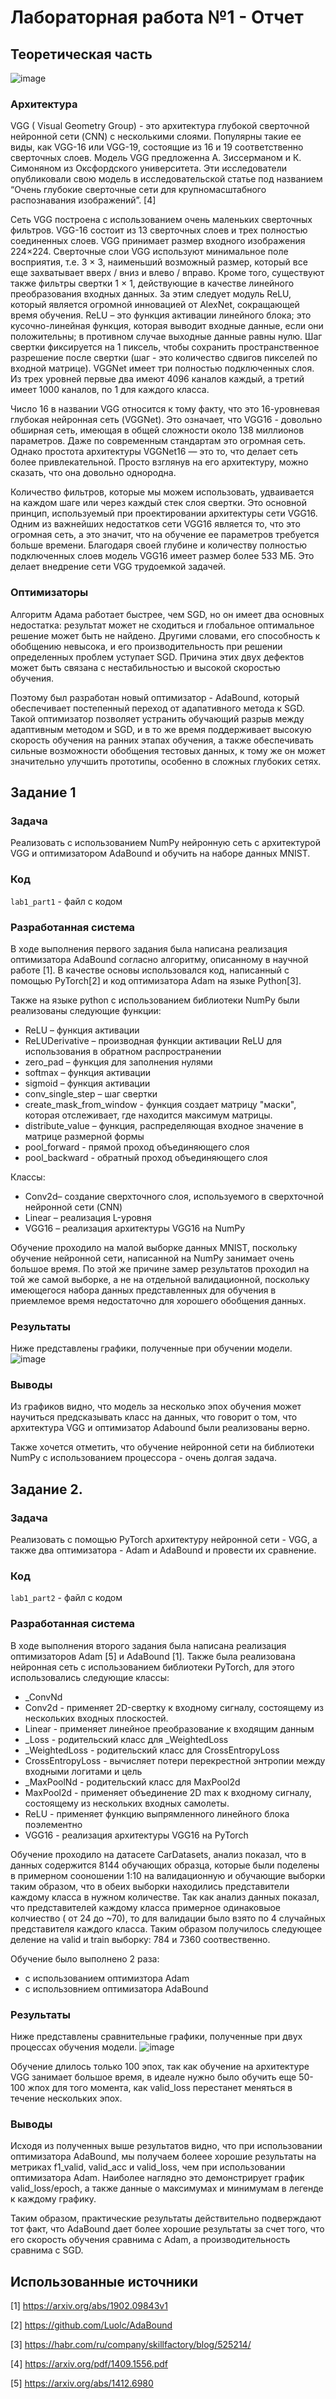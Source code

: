 # Лабораторная работа №1 - Отчет
## Теоретическая часть
![image](https://user-images.githubusercontent.com/91135334/207711733-b1e9aa84-0165-4fc4-b0eb-4d41dc5594b7.png)

### Архитектура

VGG ( Visual Geometry Group) -  это архитектура глубокой сверточной нейронной сети (CNN) с несколькими слоями. Популярны такие ее виды, как VGG-16 или VGG-19, состоящие из 16 и 19 соответственно сверточных слоев. Модель VGG предложенна А. Зиссерманом и К. Симоняном из Оксфордского университета. Эти исследователи опубликовали свою модель в исследовательской статье под названием “Очень глубокие сверточные сети для крупномасштабного распознавания изображений”. [4]

Сеть VGG построена с использованием очень маленьких сверточных фильтров. VGG-16 состоит из 13 сверточных слоев и трех полностью соединенных слоев. VGG принимает размер входного изображения 224×224. Сверточные слои VGG используют минимальное поле восприятия, т.е. 3 × 3, наименьший возможный размер, который все еще захватывает вверх / вниз и влево / вправо. Кроме того, существуют также фильтры свертки 1 × 1, действующие  в качестве линейного преобразования входных данных. За этим следует модуль ReLU, который является огромной инновацией от AlexNet, сокращающей время обучения. ReLU – это  функция активации линейного блока; это кусочно-линейная функция, которая выводит входные данные, если они положительны; в противном случае выходные данные равны нулю. Шаг свертки фиксируется на 1 пиксель, чтобы сохранить пространственное разрешение после свертки (шаг - это количество сдвигов пикселей по входной матрице).  VGGNet имеет три полностью подключенных слоя. Из трех уровней первые два имеют 4096 каналов каждый, а третий имеет 1000 каналов, по 1 для каждого класса.

Число 16 в названии VGG относится к тому факту, что это 16-уровневая глубокая нейронная сеть (VGGNet). Это означает, что VGG16 - довольно обширная сеть, имеющая в общей сложности около 138 миллионов параметров. Даже по современным стандартам это огромная сеть. Однако простота архитектуры VGGNet16 — это то, что делает сеть более привлекательной. Просто взглянув на его архитектуру, можно сказать, что она довольно однородна.

Количество фильтров, которые мы можем использовать, удваивается на каждом шаге или через каждый стек слоя свертки. Это основной принцип, используемый при проектировании архитектуры сети VGG16. Одним из важнейших недостатков сети VGG16 является то, что это огромная сеть, а это значит, что на обучение ее параметров требуется больше времени. Благодаря своей глубине и количеству полностью подключенных слоев модель VGG16 имеет размер более 533 МБ. Это делает внедрение сети VGG трудоемкой задачей.

### Оптимизаторы

Алгоритм Адама работает быстрее, чем SGD, но он имеет два основных недостатка: результат может не сходиться и глобальное оптимальное решение может быть не найдено. Другими словами, его способность к обобщению невысока, и его производительность при решении определенных проблем уступает SGD. Причина этих двух дефектов может быть связана с нестабильностью и высокой скоростью обучения. 

Поэтому был разработан новый оптимизатор -  AdaBound, который обеспечивает постепенный переход от адапативного метода к  SGD. Такой оптимизатор позволяет устранить обучающий разрыв между адаптивным методом и SGD, и в то же время поддерживает высокую скорость обучения на ранних этапах обучения, а также обеспечивать сильные возможности обобщения тестовых данных, к тому же он может значительно улучшить прототипы, особенно в сложных глубоких сетях. 

## Задание 1

### Задача
Реализовать c использованием NumPy нейронную сеть с архитектурой VGG и оптимизатором AdaBound и обучить на наборе данных MNIST.

### Код
`lab1_part1` - файл с кодом
### Разработанная система
В ходе выполнения первого задания была написана реализация оптимизатора AdaBound согласно алгоритму, описанному в научной работе [1]. В качестве основы использовался код, написанный с помощью PyTorch[2] и код оптимизатора Adam на языке Python[3].  

Также на языке python с использованием библиотеки NumPy были реализованы следующие функции:
* ReLU – функция активации
* ReLUDerivative – производная функции активации ReLU для использования в обратном распространении
* zero_pad – функция для заполнения нулями
* softmax – функция активации
* sigmoid – функция активации
* conv_single_step – шаг свертки
* create_mask_from_window - функция создает матрицу "маски", которая отслеживает, где находится максимум матрицы.
* distribute_value – функция, распределяющая входное значение в матрице размерной формы
* pool_forward - прямой проход объединяющего слоя
* pool_backward - обратный проход объединяющего слоя

Классы:
* Conv2d– создание сверхточного слоя, используемого в сверхточной нейронной сети (CNN)
* Linear – реализация L-уровня
* VGG16 – реализация архитектуры VGG16 на  NumPy

Обучение проходило на малой выборке данных MNIST, поскольку обучение нейронной сети, написанной на NumPy занимает очень большое время. По этой же причине замер результатов проходил на той же самой выборке, а не на отдельной валидационной, поскольку имеющегося набора данных представленных для обучения в приемлемое время недостаточно для хорошего обобщения данных. 


### Результаты
Ниже представлены графики, полученные при обучении модели. 
![image](https://user-images.githubusercontent.com/91135334/207713125-e07e64d5-38e5-41b9-b1c7-877421fa4f26.png)

### Выводы
Из графиков видно, что модель за несколько эпох обучения может научиться предсказывать класс на данных, что говорит о том, что архитектура VGG и оптимизатор   Adabound были реализованы верно. 

Также хочется отметить, что обучение нейронной сети на библиотеки  NumPy с использованием процессора - очень долгая задача.

## Задание 2. 

### Задача
Реализовать с помощью PyTorch архитектуру нейронной сети -  VGG, а также два оптимизатора -  Adam и  AdaBound и провести их сравнение.
### Код
`lab1_part2` - файл с кодом

### Разработанная система
В ходе выполнения второго задания была написана реализация оптимизаторов  Adam [5] и  AdaBound [1]. Также  была реализована нейронная сеть с использованием библиотеки PyTorch, для этого использовались следующие классы:

* _ConvNd
* Conv2d - применяет 2D-свертку к входному сигналу, состоящему из нескольких входных плоскостей.
* Linear - применяет линейное преобразование к входящим данным
* _Loss - родительский класс для _WeightedLoss
* _WeightedLoss - родительский класс для CrossEntropyLoss
* CrossEntropyLoss - вычисляет потери перекрестной энтропии между входными логитами
и цель
* _MaxPoolNd - родительский класс для MaxPool2d
* MaxPool2d - применяет объединение 2D max к входному сигналу, состоящему из нескольких входных
самолеты.
* ReLU - применяет функцию выпрямленного линейного блока поэлементно
* VGG16 - реализация архитектуры VGG16 на  PyTorch

Обучение проходило на датасете CarDatasets, анализ показал, что в данных содержится 8144 обучающих образца, которые были поделены в примерном сооношении 1:10 на валидационную и обучающие выборки таким образом, что в обеих выборки находились представители каждому класса в нужном количестве. Так как анализ данных показал, что представителей каждому класса примерное одинаковыое колчиество ( от 24 до ~70), то для валидации было взято по 4 случайных представителя каждого класса. Таким образом получилось следующее деление на valid и  train выборку: 784 и  7360 соотвественно. 

Обучение было выполнено 2 раза: 
* с использованием оптимизтора  Adam
* с использовнием оптимизатора  AdaBound

### Результаты
Ниже представлены сравнительные графики, полученные при двух процессах обучения модели. 
![image](https://user-images.githubusercontent.com/91135334/207783175-08bc2d32-535b-4377-8381-0f3de8d6b9c7.png)

Обучение длилось только 100 эпох, так как обучение на архитектуре  VGG занимает большое время, в идеале нужно было обучить еще 50-100 жпох для того момента, как  valid_loss перестанет меняться в течение нескольких эпох. 

### Выводы
Исходя из полученных выше результатов видно, что при использовании оптимизатора  AdaBound, мы получаем болеее хорошие результаты на метриках f1_valid, valid_acc и valid_loss, чем при использовании оптимизатора Adam. Наиболее наглядно это демонстрирует график valid_loss/epoch, а также данные о максимумах и минимумам в легенде к каждому графику.

Таким образом, практические результаты действительно подверждают тот факт, что AdaBound  дает более хорошие результаты за счет того, что его скорость обучения сравнима с Adam, а производительность сравнима с  SGD. 

## Использованные источники

[1] https://arxiv.org/abs/1902.09843v1

[2] https://github.com/Luolc/AdaBound

[3] https://habr.com/ru/company/skillfactory/blog/525214/

[4] https://arxiv.org/pdf/1409.1556.pdf

[5] https://arxiv.org/abs/1412.6980
